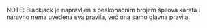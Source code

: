 NOTE:
Blackjack je napravljen s beskonačnim brojem špilova karata i naravno nema uvedena sva pravila, već ona samo glavna pravila.
